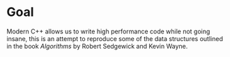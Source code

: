 # Goal
Modern C++ allows us to write high performance code while not going insane, this is an attempt to reproduce some of the
data structures outlined in the book *Algorithms* by Robert Sedgewick and Kevin Wayne.